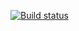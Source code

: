 [![Build status](https://ci.appveyor.com/api/projects/status/5y4ew8ul872ma27y?svg=true)](https://ci.appveyor.com/project/Tatianared/echo)
